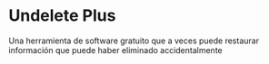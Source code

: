 [Title]: # (Undelete Plus)
[Order]: # (126)

# Undelete Plus

Una herramienta de software gratuito que a veces puede restaurar información que puede haber eliminado accidentalmente